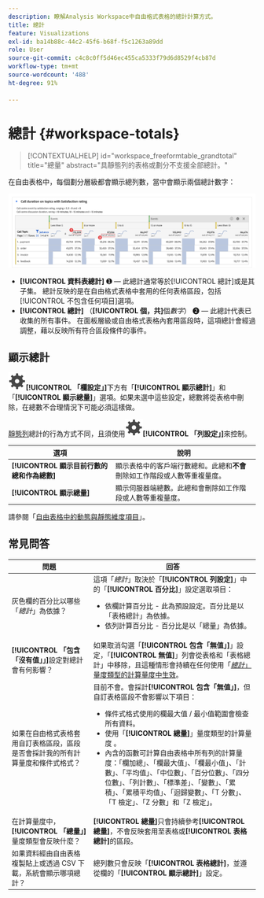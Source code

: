 ```yaml
---
description: 瞭解Analysis Workspace中自由格式表格的總計計算方式。
title: 總計
feature: Visualizations
exl-id: ba14b88c-44c2-45f6-b68f-f5c1263a89dd
role: User
source-git-commit: c4c8c0ff5d46ec455ca5333f79d6d8529f4cb87d
workflow-type: tm+mt
source-wordcount: '488'
ht-degree: 91%

---
```


# 總計 {#workspace-totals}

>[!CONTEXTUALHELP]
>id="workspace_freeformtable_grandtotal"
>title="總量"
>abstract="具靜態列的表格或劃分不支援全部總計。"


在自由表格中，每個劃分層級都會顯示總列數，當中會顯示兩個總計數字：

![自由格式表醒目顯示總計和表格總計。](assets/total-row.png)

* **[!UICONTROL 資料表總計]** ➊ — 此總計通常等於[!UICONTROL 總計]或是其子集。 總計反映的是在自由格式表格中套用的任何表格區段，包括[!UICONTROL 不包含任何項目]選項。
* **[!UICONTROL 總計]** （**[!UICONTROL 個，共]**&#x200B;個&#x200B;*數字*） ➋ — 此總計代表已收集的所有事件。 在面板層級或自由格式表格內套用區段時，這項總計會經過調整，藉以反映所有符合區段條件的事件。




## 顯示總計

![「設定」](/help/assets/icons/Setting.svg)**[!UICONTROL 「欄設定」]**&#x200B;下方有「**[!UICONTROL 顯示總計]**」和「**[!UICONTROL 顯示總量]**」選項。如果未選中這些設定，總數將從表格中刪除，在總數不合理情況下可能必須這樣做。


[靜態列](/help/analysis-workspace/visualizations/freeform-table/column-row-settings/manual-vs-dynamic-rows.md)總計的行為方式不同，且須使用![「設定」](/help/assets/icons/Setting.svg)**[!UICONTROL 「列設定」]**&#x200B;來控制。

| 選項 | 說明 |
|---|---|
| **[!UICONTROL 顯示目前行數的總和作為總數]** | 顯示表格中的客戶端行數總和。此總和&#x200B;**不會**&#x200B;刪除如工作階段或人數等重複量度。 |
| **[!UICONTROL 顯示總量]** | 顯示伺服器端總數。此總和會刪除如工作階段或人數等重複量度。 |

請參閱「[自由表格中的動態與靜態維度項目](column-row-settings/manual-vs-dynamic-rows.md)」。


## 常見問答

| 問題 | 回答 |
|---|---|
| 灰色欄的百分比以哪些「*總計*」為依據？ | 這項「*總計*」取決於「**[!UICONTROL 列設定]**」中的「**[!UICONTROL 百分比]**」設定選取項目：<ul><li>依欄計算百分比 - 此為預設設定。百分比是以「表格總計」為依據。</li><li>依列計算百分比 - 百分比是以「總量」為依據。</li></ul> |
| **[!UICONTROL 「包含「沒有值」」]**&#x200B;設定對總計會有何影響？ | 如果取消勾選「**[!UICONTROL 包含「無值」]**」設定，「**[!UICONTROL 無值]**」列會從表格和「表格總計」中移除，且這種情形會持續在任何使用「[*總計*」量度類型的計算量度中生效](/help/components/calc-metrics/cm-workflow/m-metric-type-alloc.md)。 |
| 如果在自由格式表格套用自訂表格區段，區段是否會採計我的所有計算量度和條件式格式？ | 目前不會。會採計&#x200B;**[!UICONTROL 包含「無值」]**，但自訂表格區段不會影響以下項目：<ul><li>條件式格式使用的欄最大值 / 最小值範圍會檢查所有資料。</li><li>使用「**[!UICONTROL 總量]**」量度類型的計算量度 。</li><li>內含的函數可計算自由表格中所有列的計算量度：「欄加總」、「欄最大值」、「欄最小值」、「計數」、「平均值」、「中位數」、「百分位數」、「四分位數」、「列計數」、「標準差」、「變數」、「累積」、「累積平均值」、「迴歸變數」、「T 分數」、「T 檢定」、「Z 分數」和「Z 檢定」。</li></ul> |
| 在計算量度中，**[!UICONTROL 「總量」]**&#x200B;量度類型會反映什麼？ | **[!UICONTROL 總量]**&#x200B;只會持續參考&#x200B;**[!UICONTROL 總量]**，不會反映套用至表格或&#x200B;**[!UICONTROL 表格總計]**&#x200B;的區段。 |
| 如果資料經由自由表格複製貼上或透過 CSV 下載，系統會顯示哪項總計？ | 總列數只會反映「**[!UICONTROL 表格總計]**，並遵從欄的「**[!UICONTROL 顯示總計]**」設定。 |
